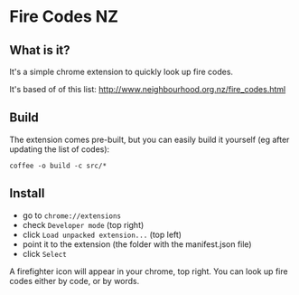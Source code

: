 # Fire Codes NZ

## What is it?
It's a simple chrome extension to quickly look up fire codes.

It's based of of this list: http://www.neighbourhood.org.nz/fire_codes.html

## Build

The extension comes pre-built, but you can easily build it yourself (eg after updating the list of codes):

`coffee -o build -c src/*`

## Install
- go to `chrome://extensions`
- check `Developer mode` (top right)
- click `Load unpacked extension...` (top left)
- point it to the extension (the folder with the manifest.json file)
- click `Select`

A firefighter icon will appear in your chrome, top right.
You can look up fire codes either by code, or by words.